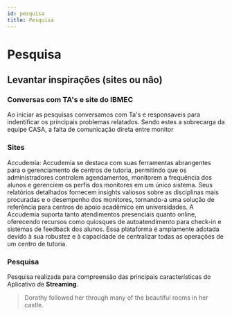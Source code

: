 ```yaml
---
id: pesquisa
title: Pesquisa
---
```


# Pesquisa
## Levantar inspirações (sites ou nâo)
### Conversas com TA's e site do IBMEC
Ao iniciar as pesquisas conversamos com Ta's e responsaveis para indentificar os principais problemas relatados. Sendo estes a sobrecarga da equipe CASA,  a falta de comunicação direta entre monitor 

### Sites

Accudemia: Accudemia se destaca com suas ferramentas abrangentes para o gerenciamento de centros de tutoria, permitindo que os administradores controlem agendamentos, monitorem a frequência dos alunos e gerenciem os perfis dos monitores em um único sistema. Seus relatórios detalhados fornecem insights valiosos sobre as disciplinas mais procuradas e o desempenho dos monitores, tornando-a uma solução de referência para centros de apoio acadêmico em universidades. A Accudemia suporta tanto atendimentos presenciais quanto online, oferecendo recursos como quiosques de autoatendimento para check-in e sistemas de feedback dos alunos. Essa plataforma é amplamente adotada devido à sua robustez e à capacidade de centralizar todas as operações de um centro de tutoria.


### Pesquisa

Pesquisa realizada para compreensão das principais características do Aplicativo de **Streaming**.

> Dorothy followed her through many of the beautiful rooms in her castle.
